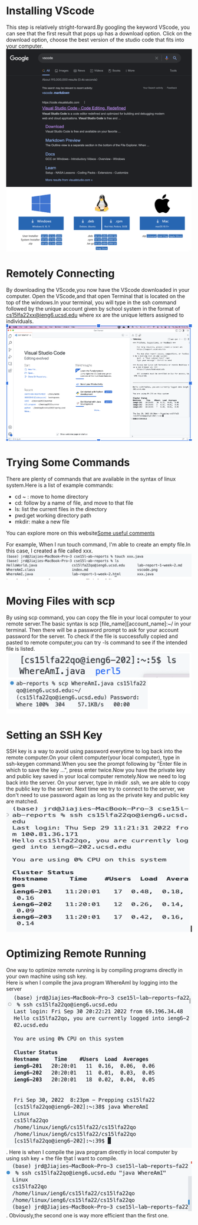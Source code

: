 # Installing VScode
This step is relatively stright-forward.By googling the keyword VScode, you can see that the first result that pops up has a download option. Click on the download option, choose the best version of the studio code that fits into your computer.
![](google.png)
![](download%20options.png)
# Remotely Connecting
By downloading the VScode,you now have the VScode downloaded in your computer. Open the VScode,and that open Terminal that is located on the top of the windows.In your terminal, you will type in the ssh command followed by the unique account given by school system in the format of cs15lfa22xx@ieng6.ucsd.edu where xx are the unique letters assigned to individuals.
![](remote%20connecting.png)

# Trying Some Commands
There are plenty of commands that are available in the syntax of linux system.Here is a list of example commands:
* cd ~ : move to home directory
* cd: follow by a name of file, and move to that file 
* ls: list the current files in the directory
* pwd:get working directory path
* mkdir: make a new file 

You can explore more on this website[Some useful comments](https://www.digitalocean.com/community/tutorials/linux-commands)

For example, When I run touch command, I'm able to create an empty file.In this case, I created a file called xxx.
![](running%20some%20comments.png)

# Moving Files with scp
By using scp command, you can copy the file in your local computer to your remote server.The basic syntax is scp [file_name][account_name]:~/ in your terminal. Then there will be a password prompt to ask for your account password for the server. To check if the file is successfully copied and pasted to remote computer,you can try -ls command to see if the intended file is listed.
![](scp.png)

# Setting an SSH Key
SSH key is a way to avoid using password everytime to log back into the remote computer.On your cilent computer(your local computer), type in ssh-keygen command.When you see the prompt following by "Enter file in which to save the key ...", press enter twice.Now you have the private key and public key saved in your local computer  remotely.Now we need to log back into the server. On your server, type in mkdir .ssh, we are able to copy the public key to the server. Next time we try to connect to the server, we don't need to use password again as long as the private key and public key are matched.
![](logging%20without%20ssh.png)

# Optimizing Remote Running
One way to optimize remote running is by compiling programs directly in your own machine using ssh key.\
Here is when I compile the java program WhereAmI by logging into the server
![](required%20logging.png).
Here is when I compile the java program directly in local computer by using ssh key + the file that I want to compile.\
![](without%20logging.png).
Obviously,the second one is way more efficient than the first one.

